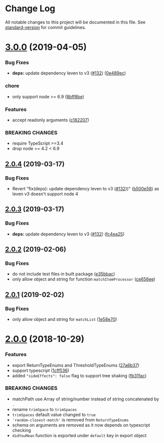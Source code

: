 # Change Log

All notable changes to this project will be documented in this file. See [standard-version](https://github.com/conventional-changelog/standard-version) for commit guidelines.

# [3.0.0](https://github.com/foray1010/didyoumean2/compare/v2.0.4...v3.0.0) (2019-04-05)


### Bug Fixes

* **deps:** update dependency leven to v3 ([#132](https://github.com/foray1010/didyoumean2/issues/132)) ([0e489ec](https://github.com/foray1010/didyoumean2/commit/0e489ec))


### chore

* only support node >= 6.9 ([8bff8be](https://github.com/foray1010/didyoumean2/commit/8bff8be))


### Features

* accept readonly arguments ([c182207](https://github.com/foray1010/didyoumean2/commit/c182207))


### BREAKING CHANGES

* require TypeScript >=3.4
* drop node >= 4.2 < 6.9



## [2.0.4](https://github.com/foray1010/didyoumean2/compare/v2.0.3...v2.0.4) (2019-03-17)


### Bug Fixes

* Revert "fix(deps): update dependency leven to v3 ([#132](https://github.com/foray1010/didyoumean2/issues/132)))" ([b500e58](https://github.com/foray1010/didyoumean2/commit/b500e58)) as leven v3 doesn't support node 4




## [2.0.3](https://github.com/foray1010/didyoumean2/compare/v2.0.2...v2.0.3) (2019-03-17)


### Bug Fixes

* **deps:** update dependency leven to v3 ([#132](https://github.com/foray1010/didyoumean2/issues/132)) ([fc4ea25](https://github.com/foray1010/didyoumean2/commit/fc4ea25))



<a name="2.0.2"></a>
## [2.0.2](https://github.com/foray1010/didyoumean2/compare/v2.0.1...v2.0.2) (2019-02-06)


### Bug Fixes

* do not include test files in built package ([e35bbac](https://github.com/foray1010/didyoumean2/commit/e35bbac))
* only allow object and string for function `matchItemProcessor` ([ce656ee](https://github.com/foray1010/didyoumean2/commit/ce656ee))



<a name="2.0.1"></a>
## [2.0.1](https://github.com/foray1010/didyoumean2/compare/v2.0.0...v2.0.1) (2019-02-02)


### Bug Fixes

* only allow object and string for `matchList` ([1e58e70](https://github.com/foray1010/didyoumean2/commit/1e58e70))



<a name="2.0.0"></a>
# [2.0.0](https://github.com/foray1010/didyoumean2/compare/v1.3.0...v2.0.0) (2018-10-29)


### Features

* export ReturnTypeEnums and ThresholdTypeEnums ([27a6b37](https://github.com/foray1010/didyoumean2/commit/27a6b37))
* support typescript ([1cff536](https://github.com/foray1010/didyoumean2/commit/1cff536))
* added `"sideEffects": false` flag to support tree shaking ([fb31fac](https://github.com/foray1010/didyoumean2/commit/fb31fac))


### BREAKING CHANGES

* matchPath use Array of string/number instead of string concatenated by `.`
* rename `trimSpace` to `trimSpaces`
* `trimSpaces` default value changed to `true`
* `'random-closest-match'` is removed from `ReturnTypeEnums`
* schema on arguments are removed as it now depends on typescript checking
* `didYouMean` function is exported under `default` key in export object
